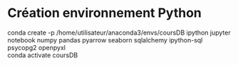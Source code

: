 # Création environnement Python

conda create -p /home/utilisateur/anaconda3/envs/coursDB ipython jupyter notebook numpy pandas pyarrow seaborn sqlalchemy ipython-sql psycopg2 openpyxl <br>
conda activate coursDB<br>

